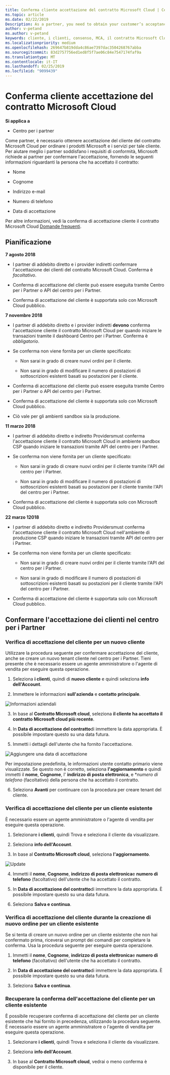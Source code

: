 ```yaml
---
title: Conferma cliente accettazione del contratto Microsoft Cloud | Centro per i partner
ms.topic: article
ms.date: 02/22/2019
Description: As a partner, you need to obtain your customer’s acceptance of the Microsoft Cloud Agreement before you can order Microsoft products and services for that customer. To better help partners meet compliance requirements, Microsoft asks partners to confirm acceptance by providing certain details regarding the person who accepted the agreement.
author: v-petand
ms.author: v-petand
keywords: cliente, i clienti, consenso, MCA, il contratto Microsoft Cloud, modelli di contratto per i clienti
ms.localizationpriority: medium
ms.openlocfilehash: 269647b819dda4c86ae7397dac3504268767abba
ms.sourcegitcommit: 83d2757756ed1ed8f5f7ae06c84e7547174faf9a
ms.translationtype: MT
ms.contentlocale: it-IT
ms.lasthandoff: 02/25/2019
ms.locfileid: "9099439"
---
```

# <a name="confirm-customer-acceptance-of-the-microsoft-cloud-agreement"></a>Conferma cliente accettazione del contratto Microsoft Cloud

**Si applica a**
-  Centro per i partner

Come partner, è necessario ottenere accettazione del cliente del contratto Microsoft Cloud per ordinare i prodotti Microsoft e i servizi per tale cliente. Per aiutare meglio i partner soddisfano i requisiti di conformità, Microsoft richiede ai partner per confermare l'accettazione, fornendo le seguenti informazioni riguardanti la persona che ha accettato il contratto: 

-   Nome

-   Cognome

-   Indirizzo e-mail

-   Numero di telefono

-   Data di accettazione

Per altre informazioni, vedi la conferma di accettazione cliente il contratto Microsoft Cloud [Domande frequenti](https://docs.microsoft.com/en-us/partner-center/confirm-consent-faq).

## <a name="schedule"></a>Pianificazione

**7 agosto 2018**

-   I partner di addebito diretto e i provider indiretti confermare l'accettazione dei clienti del contratto Microsoft Cloud. Conferma è *facoltativo*.

-   Conferma di accettazione del cliente può essere eseguita tramite Centro per i Partner o API del centro per i Partner.

-   Conferma di accettazione del cliente è supportata solo con Microsoft Cloud pubblico.


**7 novembre 2018**

-   I partner di addebito diretto e i provider indiretti **devono** conferma l'accettazione cliente il contratto Microsoft Cloud per quando iniziare le transazioni tramite il dashboard Centro per i Partner. Conferma è *obbligatorio*.

-   Se conferma non viene fornita per un cliente specificato:

    -   Non sarai in grado di creare nuovi ordini per il cliente.

    -   Non sarai in grado di modificare il numero di postazioni di sottoscrizioni esistenti basati su postazioni per il cliente.

-   Conferma di accettazione del cliente può essere eseguita tramite Centro per i Partner o API del centro per i Partner.

-   Conferma di accettazione del cliente è supportata solo con Microsoft Cloud pubblico.

-   Ciò vale per gli ambienti sandbox sia la produzione.

**11 marzo 2018**

- I partner di addebito diretto e indiretto Providersmust conferma l'accettazione cliente il contratto Microsoft Cloud in ambiente sandbox CSP quando iniziare le transazioni tramite API del centro per i Partner.
- Se conferma non viene fornita per un cliente specificato:

    - Non sarai in grado di creare nuovi ordini per il cliente tramite l'API del centro per i Partner.
 
    - Non sarai in grado di modificare il numero di postazioni di sottoscrizioni esistenti basati su postazioni per il cliente tramite l'API del centro per i Partner.
- Conferma di accettazione del cliente è supportata solo con Microsoft Cloud pubblico. 

**22 marzo 12018**

- I partner di addebito diretto e indiretto Providersmust conferma l'accettazione cliente il contratto Microsoft Cloud nell'ambiente di produzione CSP quando iniziare le transazioni tramite API del centro per i Partner.

- Se conferma non viene fornita per un cliente specificato:
  - Non sarai in grado di creare nuovi ordini per il cliente tramite l'API del centro per i Partner.

  - Non sarai in grado di modificare il numero di postazioni di sottoscrizioni esistenti basati su postazioni per il cliente tramite l'API del centro per i Partner.
-  Conferma di accettazione del cliente è supportata solo con Microsoft Cloud pubblico.







## <a name="confirming-customer-acceptance-in-partner-center"></a>Confermare l'accettazione dei clienti nel centro per i Partner

### <a name="confirm-customer-acceptance-for-a-new-customer"></a>Verifica di accettazione del cliente per un nuovo cliente

Utilizzare la procedura seguente per confermare accettazione del cliente, anche se creare un nuovo tenant cliente nel centro per i Partner. Tieni presente che è necessario essere un agente amministratore o l'agente di vendita per eseguire questa operazione.
 
1.  Seleziona **i clienti**, quindi di **nuovo cliente** e quindi seleziona **info dell'Account**.

2.  Immettere le informazioni **sull'azienda** e **contatto principale**.

![Informazioni aziendali](images/mca/mca1.png)

3.  In base al **Contratto Microsoft cloud**, seleziona **il cliente ha accettato il contratto Microsoft cloud più recente**. 

4.  In **Data di accettazione del contratto**di immettere la data appropriata. È possibile impostare questo su una data futura.

5.  Immetti i dettagli dell'utente che ha fornito l'accettazione. 

![Aggiungere una data di accettazione](images/mca/MCA3.png)

Per impostazione predefinita, le informazioni utente contatto primario viene visualizzate. Se questo non è corretto, seleziona **l'aggiornamento** e quindi immetti il **nome**, **Cognome**, l' **indirizzo di posta elettronica**, e **numero di telefono* (facoltativo) della persona che ha accettato il contratto.

6.  Seleziona **Avanti** per continuare con la procedura per creare tenant del cliente.

### <a name="confirm-customer-acceptance-for-an-existing-customer"></a>Verifica di accettazione del cliente per un cliente esistente

È necessario essere un agente amministratore o l'agente di vendita per eseguire questa operazione. 

1.  Selezionare **i clienti**, quindi Trova e seleziona il cliente da visualizzare. 

2.  Seleziona **info dell'Account**.

3.  In base al **Contratto Microsoft cloud**, seleziona **l'aggiornamento**.

![Update](images/mca/mca4.png)

4.  Immetti il **nome**, **Cognome**, **indirizzo di posta elettronica**e **numero di telefono** (facoltativo) dell'utente che ha accettato il contratto.

5.  In **Data di accettazione del contratto**di immettere la data appropriata. È possibile impostare questo su una data futura.

6.  Seleziona **Salva e continua**.

### <a name="confirm-customer-acceptance-while-creating-new-order-for-an-existing-customer"></a>Verifica di accettazione del cliente durante la creazione di nuovo ordine per un cliente esistente

Se si tenta di creare un nuovo ordine per un cliente esistente che non hai confermato prima, riceverai un prompt dei comandi per completare la conferma. Usa la procedura seguente per eseguire questa operazione. 

1.  Immetti il **nome**, **Cognome**, **indirizzo di posta elettronica**e **numero di telefono** (facoltativo) dell'utente che ha accettato il contratto.

2.  In **Data di accettazione del contratto**di immettere la data appropriata. È possibile impostare questo su una data futura.

3.  Seleziona **Salva e continua**.


### <a name="retrieve-confirmation-of-customer-acceptance-for-an-existing-customer"></a>Recuperare la conferma dell'accettazione del cliente per un cliente esistente

È possibile recuperare conferma di accettazione del cliente per un cliente esistente che hai fornito in precedenza, utilizzando la procedura seguente. È necessario essere un agente amministratore o l'agente di vendita per eseguire questa operazione. 

1.  Selezionare **i clienti**, quindi Trova e seleziona il cliente da visualizzare. 

2.  Seleziona **info dell'Account**.

3.  In base al **Contratto Microsoft cloud**, vedrai o meno conferma è disponibile per il cliente.

